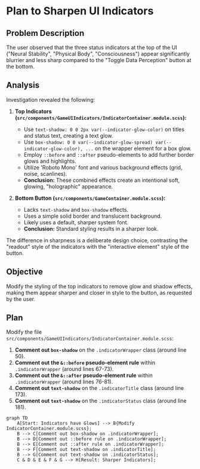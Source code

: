 # Plan to Sharpen UI Indicators

## Problem Description

The user observed that the three status indicators at the top of the UI ("Neural Stability", "Physical Body", "Consciousness") appear significantly blurrier and less sharp compared to the "Toggle Data Perception" button at the bottom.

## Analysis

Investigation revealed the following:

1.  **Top Indicators (`src/components/GameUIIndicators/IndicatorContainer.module.scss`):**
    *   Use `text-shadow: 0 0 2px var(--indicator-glow-color)` on titles and status text, creating a text glow.
    *   Use `box-shadow: 0 0 var(--indicator-glow-spread) var(--indicator-glow-color), ...` on the wrapper element for a box glow.
    *   Employ `::before` and `::after` pseudo-elements to add further border glows and highlights.
    *   Utilize 'Roboto Mono' font and various background effects (grid, noise, scanlines).
    *   **Conclusion:** These combined effects create an intentional soft, glowing, "holographic" appearance.

2.  **Bottom Button (`src/components/GameContainer.module.scss`):**
    *   Lacks `text-shadow` and `box-shadow` effects.
    *   Uses a simple solid border and translucent background.
    *   Likely uses a default, sharper system font.
    *   **Conclusion:** Standard styling results in a sharper look.

The difference in sharpness is a deliberate design choice, contrasting the "readout" style of the indicators with the "interactive element" style of the button.

## Objective

Modify the styling of the top indicators to remove glow and shadow effects, making them appear sharper and closer in style to the button, as requested by the user.

## Plan

Modify the file `src/components/GameUIIndicators/IndicatorContainer.module.scss`:

1.  **Comment out `box-shadow`** on the `.indicatorWrapper` class (around line 50).
2.  **Comment out the `&::before` pseudo-element rule** within `.indicatorWrapper` (around lines 67-73).
3.  **Comment out the `&::after` pseudo-element rule** within `.indicatorWrapper` (around lines 76-81).
4.  **Comment out `text-shadow`** on the `.indicatorTitle` class (around line 173).
5.  **Comment out `text-shadow`** on the `.indicatorStatus` class (around line 181).

```mermaid
graph TD
    A[Start: Indicators have Glows] --> B{Modify IndicatorContainer.module.scss};
    B --> C[Comment out box-shadow on .indicatorWrapper];
    B --> D[Comment out ::before rule on .indicatorWrapper];
    B --> E[Comment out ::after rule on .indicatorWrapper];
    B --> F[Comment out text-shadow on .indicatorTitle];
    B --> G[Comment out text-shadow on .indicatorStatus];
    C & D & E & F & G --> H[Result: Sharper Indicators];